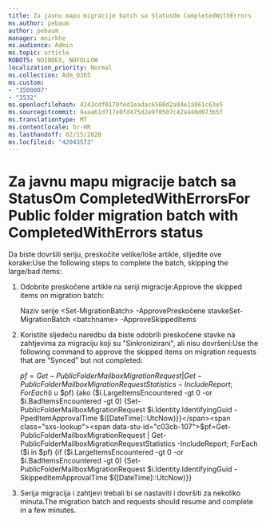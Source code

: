 ```yaml
---
title: Za javnu mapu migracije batch sa StatusOm CompletedWithErrors
ms.author: pebaum
author: pebaum
manager: mnirkhe
ms.audience: Admin
ms.topic: article
ROBOTS: NOINDEX, NOFOLLOW
localization_priority: Normal
ms.collection: Adm_O365
ms.custom:
- "3500007"
- "3532"
ms.openlocfilehash: 4243cdf0170fed1eadac6560d2a04e1a861c63e5
ms.sourcegitcommit: 9aaa61d717e0fd475d2e9f0507c42aa40d073b5f
ms.translationtype: MT
ms.contentlocale: hr-HR
ms.lasthandoff: 02/15/2020
ms.locfileid: "42043573"
---
```

# <a name="for-public-folder-migration-batch-with-completedwitherrors-status"></a><span data-ttu-id="c03cb-102">Za javnu mapu migracije batch sa StatusOm CompletedWithErrors</span><span class="sxs-lookup"><span data-stu-id="c03cb-102">For Public folder migration batch with CompletedWithErrors status</span></span>

<span data-ttu-id="c03cb-103">Da biste dovršili seriju, preskočite velike/loše artikle, slijedite ove korake:</span><span class="sxs-lookup"><span data-stu-id="c03cb-103">Use the following steps to complete the batch, skipping the large/bad items:</span></span> 
1. <span data-ttu-id="c03cb-104">Odobrite preskočene artikle na seriji migracije:</span><span class="sxs-lookup"><span data-stu-id="c03cb-104">Approve the skipped items on migration batch:</span></span>

    <span data-ttu-id="c03cb-105">Naziv serije \<Set-MigrationBatch> -ApprovePreskočene stavke</span><span class="sxs-lookup"><span data-stu-id="c03cb-105">Set-MigrationBatch \<batchname> -ApproveSkippedItems</span></span> 
2. <span data-ttu-id="c03cb-106">Koristite sljedeću naredbu da biste odobrili preskočene stavke na zahtjevima za migraciju koji su "Sinkronizirani", ali nisu dovršeni:</span><span class="sxs-lookup"><span data-stu-id="c03cb-106">Use the following command to approve the skipped items on migration requests that are “Synced” but not completed:</span></span>

    <span data-ttu-id="c03cb-107">$pf=Get-PublicFolderMailboxMigrationRequest | Get-PublicFolderMailboxMigrationRequestStatistics -IncludeReport; ForEach ($i u $pf) {ako ($i.LargeItemsEncountered -gt 0 -or $i.BadItemsEncountered -gt 0) {Set-PublicFolderMailboxMigrationRequest $i.Identity.IdentifyingGuid -PpedItemApprovalTime $([DateTime]::UtcNow)}}</span><span class="sxs-lookup"><span data-stu-id="c03cb-107">$pf=Get-PublicFolderMailboxMigrationRequest | Get-PublicFolderMailboxMigrationRequestStatistics -IncludeReport; ForEach ($i in $pf) {if ($i.LargeItemsEncountered -gt 0 -or $i.BadItemsEncountered -gt 0) {Set-PublicFolderMailboxMigrationRequest $i.Identity.IdentifyingGuid -SkippedItemApprovalTime $([DateTime]::UtcNow)}}</span></span>
3. <span data-ttu-id="c03cb-108">Serija migracija i zahtjevi trebali bi se nastaviti i dovršiti za nekoliko minuta.</span><span class="sxs-lookup"><span data-stu-id="c03cb-108">The migration batch and requests should resume and complete in a few minutes.</span></span>

